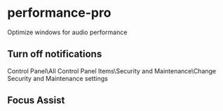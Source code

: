 # performance-pro
Optimize windows for audio performance

## Turn off notifications
Control Panel\All Control Panel Items\Security and Maintenance\Change Security and Maintenance settings

## Focus Assist
